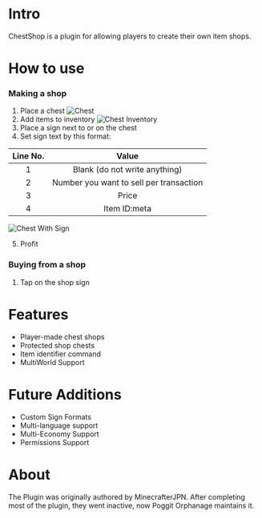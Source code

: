 # Intro
ChestShop is a plugin for allowing players to create their own item shops.

# How to use

### Making a shop
1. Place a chest
![Chest](Chest.png)
2. Add items to inventory
![Chest Inventory](Chest-Inventory.png)
3. Place a sign next to or on the chest
4. Set sign text by this format:

  | Line No. | Value |
  | :------: | :---: |
  | 1 | Blank (do not write anything) |
  | 2 | Number you want to sell per transaction |
  | 3 | Price |
  | 4 | Item ID:meta |

![Chest With Sign](Chest-with-sign.png)

5. Profit

### Buying from a shop

1. Tap on the shop sign

# Features
* Player-made chest shops
* Protected shop chests
* Item identifier command
* MultiWorld Support

# Future Additions
* Custom Sign Formats
* Multi-language support
* Multi-Economy Support
* Permissions Support

# About
The Plugin was originally authored by MinecrafterJPN. After completing most of the plugin, they went inactive, now Poggit Orphanage maintains it.
